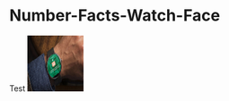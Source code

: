 # Number-Facts-Watch-Face
Test
<img src="https://raw.githubusercontent.com/tjosan007/Number-Facts-Watch-Face/master/GP_02.jpg" width="100px" height="100px">
